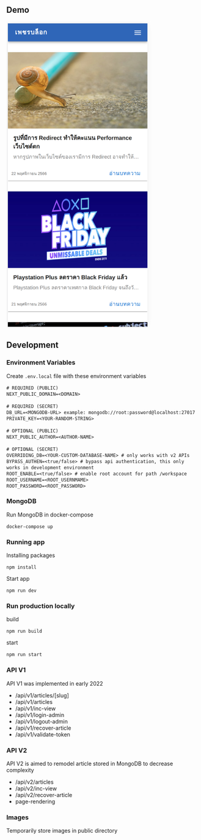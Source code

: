 ## Demo

<img src="/demos/demo-1.png" alt="App demo" height="800px" />

## Development

### Environment Variables

Create `.env.local` file with these environment variables

```
# REQUIRED (PUBLIC)
NEXT_PUBLIC_DOMAIN=<DOMAIN>

# REQUIRED (SECRET)
DB_URL=<MONGODB-URL> example: mongodb://root:password@localhost:27017
PRIVATE_KEY=<YOUR-RANDOM-STRING>

# OPTIONAL (PUBLIC)
NEXT_PUBLIC_AUTHOR=<AUTHOR-NAME>

# OPTIONAL (SECRET)
OVERRIDING_DB=<YOUR-CUSTOM-DATABASE-NAME> # only works with v2 APIs
BYPASS_AUTHEN=<true/false> # bypass api authentication, this only works in development environment
ROOT_ENABLE=<true/false> # enable root account for path /workspace
ROOT_USERNAME=<ROOT_USERNMAME>
ROOT_PASSWORD=<ROOT_PASSWORD>
```

### MongoDB

Run MongoDB in docker-compose

```
docker-compose up
```

### Running app

Installing packages

```
npm install
```

Start app

```
npm run dev
```

### Run production locally

build

```
npm run build
```

start

```
npm run start
```

### API V1

API V1 was implemented in early 2022

- /api/v1/articles/[slug]
- /api/v1/articles
- /api/v1/inc-view
- /api/v1/login-admin
- /api/v1/logout-admin
- /api/v1/recover-article
- /api/v1/validate-token

### API V2

API V2 is aimed to remodel article stored in MongoDB to decrease complexity

- /api/v2/articles
- /api/v2/inc-view
- /api/v2/recover-article
- page-rendering

### Images

Temporarily store images in public directory
